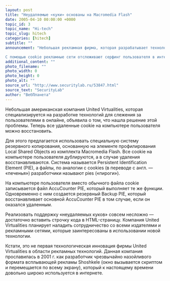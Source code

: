 ```yaml
---
layout: post
title: "Неудаляемые «куки» основаны на Macromedia Flash"
date: 2005-04-10 00:00:00 +0000
topic_id: 3
topic_name: "Hi-tech"
topic_slug: hitech
categories: [hitech]
subtitle: ""
announcement: "Небольшая рекламная фирма, которая разрабатывает технологии для показа интернет-рекламы, заявила, что нашла способ бороться с пользователями, которые стирают файлы cookie на своем компьютере.

С помощью cookie рекламные сети отслеживают серфинг пользователя в интернете и показывают ему таргетированную рекламу, постепенно накапливая информацию в личном профиле пользователя. Если он стирает шпионские файлы, то вся накопленная информация теряется, а отслеживание приходится начинать сначала. По мере распространения антишпионского софта такое происходит все чаще. По некоторым оценкам, до 40% пользователей периодически удаляют шпионские cookie со своего компьютера."
additional_content: ""
photo_filename: ""
photo_width: 0
photo_height: 0
photo_alt: ""
source_url: "http://www.securitylab.ru/53847.html"
source_text: "SecurityLab"
author: "ВебПланета"
---
```

Небольшая американская компания United Virtualities, которая специализируется на разработке технологий для слежения за пользователями в онлайне, объявила о том, что нашла решение этой проблемы. Теперь все удаленные cookie на компьютере пользователя можно восстановить.

Для этого предлагается использовать специальную систему резервного копирования, основанную на элементе профилирования Local Shared Objects из комплекта Macromedia Flash. Все cookie на компьютере пользователя дублируются, а в случае удаления восстанавливаются. Система называется Persistent Identification Element (PIE), а файлы, по аналогии с cookies (в переводе с англ. — «печенья») разработчики называют pies («пироги»).

На компьютере пользователя вместо обычного файла cookie записывается файл AccuCounter PIE, который выполняет те же функции. Одновременно с ним создается резервный Backup PIE, который восстанавливает основной AccuCounter PIE в том случае, если он оказался удаленным.

Реализовать поддержку «неудаляемых куков» совсем несложно — достаточно вставить строчку кода в HTML-страницу. Компания United Virtualities планирует наладить сотрудничество со всеми издателями и рекламными сетями, которые заинтересованы в использовании новой технологии.

Кстати, это не первая технологическая инновация фирмы United Virtualities в области рекламных технологий. Данная компания прославилась в 2001 г. как разработчик чрезвычайно назойливого формата всплывающей рекламы Shoshkele (окно вызывается скриптом и перемещается по всему экрану), который к настоящему времени довольно широко используется в интернете.
